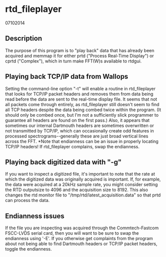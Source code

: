 rtd_fileplayer
==============

07102014

Description
-----------
The purpose of this program is to "play back" data that has already been acquired and memmap it for either prtd ("Process Real-Time Display") or cprtd ("Complex"), which in turn make FFT(W)s available to rtdgui.



Playing back TCP/IP data from Wallops
-------------------------------------
Setting the command-line option "-t" will enable a routine in rtd_fileplayer that looks for TCP/IP packet headers and removes them from data being read before the data are sent to the real-time display file. 
It seems that not all packets come through entirely, as rtd_fileplayer still doesn't seem to find all TCP headers despite the data being combed twice within the program. (It should only be combed once, but
I'm not a sufficiently slick programmer to guarantee all headers are found on the first pass.) Also, it appears that sometimes our internal Dartmouth headers are sometimes overwritten or not transmitted by TCP/IP,
which can occasionally create odd features in processed spectrograms--generally these are just broad vertical lines across the FFT.
*Note that endianness can be an issue in properly locating TCP/IP headers! If rtd_fileplayer complains, swap the endianness.

Playing back digitized data with "-g"
------------------------------------
If you want to inspect a digitized file, it's important to note that the rate at which the digitized data was originally acquired is important. If, for example, the data were acquired at a 20kHz sample rate, 
you might consider setting the RTD outputsize to 4096 and the acquisition size to 8192. This also changes the rtd monitor file to "/tmp/rtd/latest_acquisition.data" so that prtd can process the data.

Endianness issues
-----------------
If the file you are inspecting was acquired through the Commtech-Fastcom FSCC-LVDS serial card, then you will want to be sure to swap the endianness using '-E'. If you otherwise get complaints from the program 
about not being able to find Dartmouth headers or TCP/IP packet headers, toggle the endianness.